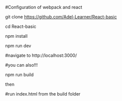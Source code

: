 #Configuration of webpack and react

git clone https://github.com/Adel-Learner/React-basic

cd React-basic

npm install

npm run dev

#navigate to http://localhost:3000/

#you can also!!!

npm run build 
 
 then
 
#run index.html from the build folder

